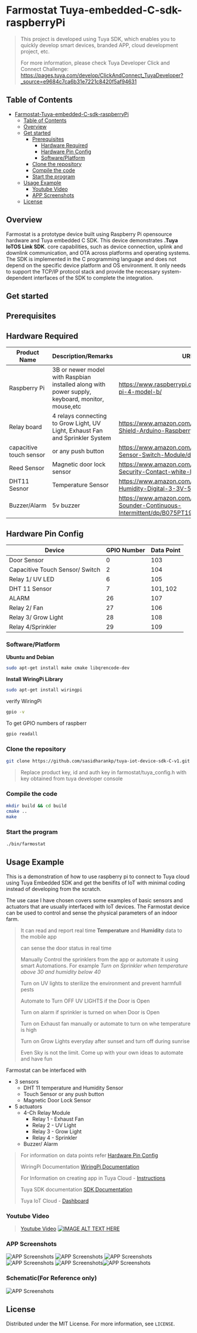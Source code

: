 # Farmostat Tuya-embedded-C-sdk-raspberryPi

> This project is developed using Tuya SDK, which enables you to quickly    develop smart devices, branded APP, cloud development project, etc.
>
>For more information, please check Tuya Developer Click and Connect      Challenge: https://pages.tuya.com/develop/ClickAndConnect_TuyaDeveloper?_source=e9684c7ca6b31e7221c8420f5af94631


## Table of Contents

- [Farmostat-Tuya-embedded-C-sdk-raspberryPi](#Farmostat-Tuya-embedded-C-sdk-raspberryPi)
  - [Table of Contents](#table-of-contents)
  - [Overview](#overview)
  - [Get started](#get-started)
    - [Prerequisites](#prerequisites)
        - [Hardware Required](#Hardware-Required)
        - [Hardware Pin Config](#Hardware-Pin-Config)
        - [Software/Platform](#Software/Platform)
    - [Clone the repository](#clone-the-repository)
    - [Compile the code](#compile-the-code)
    - [Start the program](#start-the-program)
  - [Usage Example](#Usage-Example)
    - [Youtube Video](#Youtube-Video)
    - [APP Screenshots](#APP-Screenshots)
  - [License](#license)


## Overview
Farmostat is a prototype device built using Raspberry Pi opensource hardware and Tuya embedded C SDK. This device demonstrates **.Tuya IoTOS Link SDK**. core capabilities, such as device connection, uplink and downlink communication, and OTA across platforms and operating systems.
The SDK is implemented in the C programming language and does not depend on the specific device platform and OS environment. It only needs to support the TCP/IP protocol stack and provide the necessary system-dependent interfaces of the SDK to complete the integration.


## Get started

## Prerequisites

## Hardware Required
| Product Name            | Description/Remarks                                                                             | URL                                                                                      |
|-------------------------|-------------------------------------------------------------------------------------------------|------------------------------------------------------------------------------------------|
| Raspberry Pi            | 3B or newer model with Raspbian installed along with power supply, keyboard, monitor, mouse,etc | https://www.raspberrypi.org/products/raspberry-pi-4-model-b/                             |
| Relay board             | 4 relays connecting to Grow Light, UV Light, Exhaust Fan and Sprinkler System                                                                                    | https://www.amazon.com/SunFounder-Channel-Shield-Arduino-Raspberry/dp/B00E0NSORY/        |
| capacitive touch sensor | or any push button                                                                              | https://www.amazon.com/Youliang-Capacitive-Sensor-Switch-Module/dp/B081JK7HCJ            |
| Reed Sensor             | Magnetic door lock sensor                                                                       | https://www.amazon.com/Magnetic-Normally-Security-Contact-white-M38/dp/B091GFZYB8        |
| DHT11 Sesnor            | Temperature Sensor                                                                              | https://www.amazon.com/HiLetgo-Temperature-Humidity-Digital-3-3V-5V/dp/B01DKC2GQ0/       |
| Buzzer/Alarm            | 5v buzzer                                                                                       | https://www.amazon.com/Cylewet-Electronic-Sounder-Continuous-Intermittent/dp/B075PT19J2/ |

## Hardware Pin Config
| Device                          | GPIO Number | Data Point |
|---------------------------------|-------------|------------|
| Door Sensor                     | 0           | 103        |
| Capacitive Touch Sensor/ Switch | 2           | 104        |
| Relay 1/ UV LED                 | 6           | 105        |
| DHT 11 Sensor                   | 7           | 101, 102   |
| ALARM                           | 26          | 107        |
| Relay 2/ Fan                    | 27          | 106        |
| Relay 3/ Grow Light             | 28          | 108        |
| Relay 4/Sprinkler               | 29          | 109        |

### Software/Platform
**Ubuntu and Debian**
```sh
sudo apt-get install make cmake libqrencode-dev
```

**Install WiringPi Library**
```sh
sudo apt-get install wiringpi
```
verify WiringPi
```sh
gpio -v
```
To get GPIO numbers of raspberr
```sh
gpio readall
```

### Clone the repository
```sh
git clone https://github.com/sasidharankp/tuya-iot-device-sdk-C-v1.git 
```
>Replace product key, id and auth key in farmostat/tuya_config.h with key obtained from tuya developer console
### Compile the code
```sh
mkdir build && cd build
cmake ..
make
```

### Start the program
```sh
./bin/farmostat
```
## Usage Example
This is a demonstration of how to use raspberry pi to connect to Tuya cloud using Tuya Embedded SDK and get the benifits of IoT with minimal coding instead of developing from the scratch.

The use case I have chosen covers some examples of basic sensors and actuators that are usually interfaced with IoT devices. The Farmostat device can be used to control and sense the physical parameters of an indoor farm.

> It can read and report real time **Temperature** and **Humidity** data to the mobile app
>
> can sense the door status in real time
>
> Manually Control the sprinklers from the app or automate it using smart Automations. For example *Turn on Sprinkler when temperature above 30 and humidity below 40*
>
> Turn on UV lights to sterilize the environment and prevent harmfull pests
>
> Automate to Turn OFF UV LIGHTS if the Door is Open
>
> Turn on alarm if sprinkler is turned on when Door is Open
>
> Turn on Exhaust fan manually or automate to turn on whe temperature is high
>
> Turn on Grow Lights everyday after sunset and turn off during sunrise
>
> Even Sky is not the limit. Come up with your own ideas to automate and have fun


Farmostat can be interfaced with 
  - 3 sensors
    - DHT 11 temperature and Humidity Sensor
    - Touch Sensor or any push button
    - Magnetic Door Lock Sensor
  - 5 actuators
    - 4-Ch Relay Module
      - Relay 1 - Exhaust Fan
      - Relay 2 - UV Light
      - Relay 3 - Grow Light
      - Relay 4 - Sprinkler
    - Buzzer/ Alarm

>For information on data points refer [Hardware Pin Config](#Hardware-Pin-Config)
> 
>WiringPi Documentation [WiringPi Documentation](http://wiringpi.com/reference/setup/)
>
>For Information on creating app in Tuya Cloud - [Instructions](https://developer.tuya.com/en/demo/link-sdk-demo-raspberry-pi)
>
>Tuya SDK documentation [SDK Documentation](https://developer.tuya.com/en/docs/iot/tuya-crossplatform-link-cloud-sdk-instructions?id=K9muru498u4um)
>
>Tuya IoT Cloud - [Dashboard](https://iot.tuya.com/index/)
### Youtube Video
>[Youtube Video](https://youtu.be/trXw7ldgrqs)
[![IMAGE ALT TEXT HERE](assets/images/screenshots/ss7.png)](https://youtu.be/trXw7ldgrqs)

### APP Screenshots
![APP Screenshots](assets/images/screenshots/ss1.png "device list") ![APP Screenshots](assets/images/screenshots/ss2.png "APP Home Screen Temperature Tab")
![APP Screenshots](assets/images/screenshots/ss3.png "APP Home Screen Temperature Tab")![APP Screenshots](assets/images/screenshots/ss4.png "APP Home Screen Humidity Tab")
![APP Screenshots](assets/images/screenshots/ss5.png "Temperature chart Screen")![APP Screenshots](assets/images/screenshots/ss6.png "Humidity chart Screen")

### Schematic(For Reference only)
![APP Screenshots](assets/images/circuit.png "device list")
## License

Distributed under the MIT License. For more information, see `LICENSE`.
